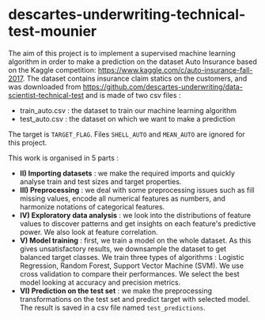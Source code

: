 # descartes-underwriting-technical-test-mounier

The aim of this project is to implement a supervised machine learning algorithm in order to make a prediction on the dataset Auto Insurance based on the Kaggle competition:
<a> https://www.kaggle.com/c/auto-insurance-fall-2017</a>. The dataset contains insurance claim statics on the customers, and was downloaded from 
<a>https://github.com/descartes-underwriting/data-scientist-technical-test</a> and is made of two csv files :
- train_auto.csv : the dataset to train our machine learning algorithm
- test_auto.csv : the dataset on which we want to make a prediction

The target is `TARGET_FLAG`. Files `SHELL_AUTO` and `MEAN_AUTO` are ignored for this project.

This work is organised in 5 parts :
 - **II) Importing datasets** : we make the required imports and quickly analyse train and test sizes and target properties.
 - **III) Preprocessing** : we deal with some preprocessing issues such as fill missing values, encode all numerical features as numbers, and harmonize notations of categorical features.
 - **IV) Exploratory data analysis** : we look into the distributions of feature values to discover patterns and get insights on each feature's predictive power. We also look at feature correlation.
 - **V) Model training** : first, we train a model on the whole dataset. As this gives unsatisfactory results, we downsample the dataset to get balanced target classes. We train three types of algorithms : Logistic Regression, Random Forest, Support Vector Machine (SVM). We use cross validation to compare their performances. We select the best model looking at accuracy and precision metrics.
 - **VI) Prediction on the test set** : we make the preprocessing transformations on the test set and predict target with selected model. The result is saved in a csv file named `test_predictions`.
